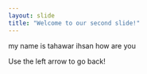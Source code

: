 ```yaml
---
layout: slide
title: "Welcome to our second slide!"
---
```

my name is tahawar ihsan how are you

Use the left arrow to go back!
